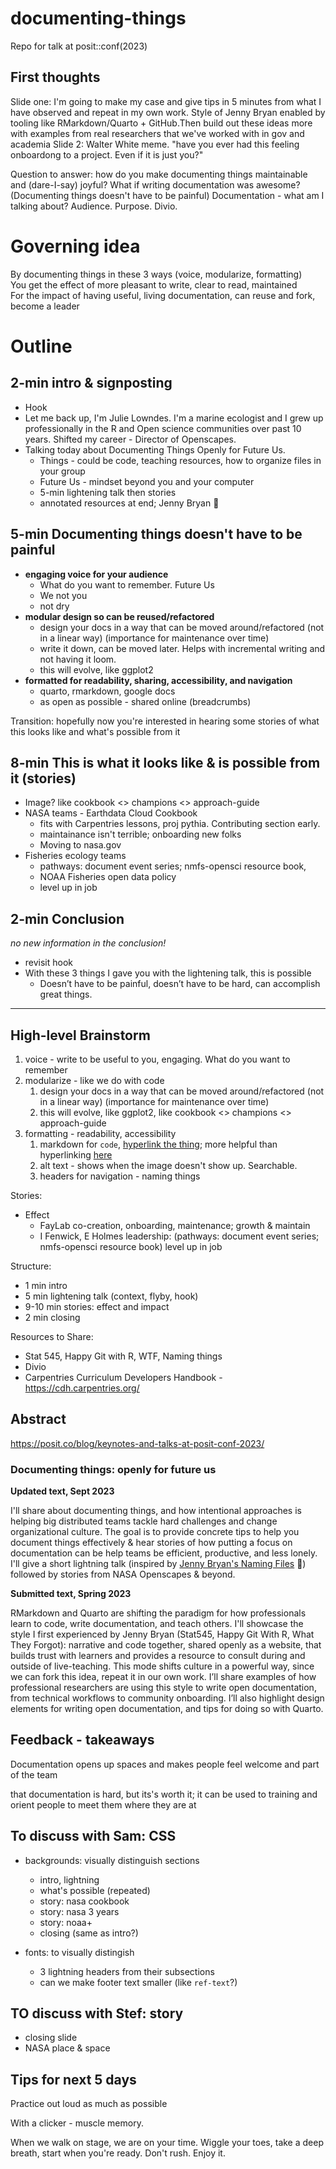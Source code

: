 # documenting-things
Repo for talk at posit::conf(2023)

## First thoughts

Slide one: I'm going to make my case and give tips in 5 minutes from what I have observed and repeat in my own work. Style of Jenny Bryan enabled by tooling like RMarkdown/Quarto + GitHub.Then build out these ideas more with examples from real researchers that we've worked with in gov and academia
Slide 2: Walter White meme. "have you ever had this feeling onboardong to a project. Even if it is just you?"

Question to answer: how do you make documenting things maintainable and (dare-I-say) joyful?
What if writing documentation was awesome? (Documenting things doesn't have to be painful)
Documentation - what am I talking about? Audience. Purpose. Divio. 

# Governing idea

By documenting things in these 3 ways (voice, modularize, formatting)  
You get the effect of more pleasant to write, clear to read, maintained  
For the impact of having useful, living documentation, can reuse and fork, become a leader

# Outline 

## 2-min intro & signposting
- Hook
- Let me back up, I'm Julie Lowndes. I'm a marine ecologist and I grew up professionally in the R and Open science communities over past 10 years. Shifted my career - Director of Openscapes. 
- Talking today about Documenting Things Openly for Future Us.
  - Things - could be code, teaching resources, how to organize files in your group
  - Future Us - mindset beyond you and your computer
  - 5-min lightening talk then stories
  - annotated resources at end; Jenny Bryan 💙

## 5-min Documenting things doesn't have to be painful

- **engaging voice for your audience**
  - What do you want to remember. Future Us
  - We not you
  - not dry
- **modular design so can be reused/refactored**
  - design your docs in a way that can be moved around/refactored (not in a linear way) (importance for maintenance over time)
  - write it down, can be moved later. Helps with incremental writing and not having it loom.
  - this will evolve, like ggplot2
- **formatted for readability, sharing, accessibility, and navigation**
  - quarto, rmarkdown, google docs
  - as open as possible - shared online (breadcrumbs)

Transition: hopefully now you're interested in hearing some stories of what this looks like and what's possible from it

## 8-min This is what it looks like & is possible from it (stories)

- Image? like cookbook <> champions <> approach-guide
- NASA teams - Earthdata Cloud Cookbook
  - fits with Carpentries lessons, proj pythia. Contributing section early. 
  - maintainance isn't terrible; onboarding new folks
  - Moving to nasa.gov
- Fisheries ecology teams
  - pathways: document event series; nmfs-opensci resource book, 
  - NOAA Fisheries open data policy
  - level up in job

## 2-min Conclusion 
*no new information in the conclusion!*

- revisit hook
- With these 3 things I gave you with the lightening talk, this is possible
  - Doesn’t have to be painful, doesn’t have to be hard, can accomplish great things. 


***

## High-level Brainstorm 
1. voice - write to be useful to you, engaging. What do you want to remember
1. modularize - like we do with code
    1. design your docs in a way that can be moved around/refactored (not in a linear way) (importance for maintenance over time)
    2. this will evolve, like ggplot2, like cookbook <> champions <> approach-guide
1. formatting - readability, accessibility
    1. markdown for `code`, [hyperlink the thing](); more helpful than hyperlinking [here]()
    2. alt text - shows when the image doesn't show up. Searchable.
    3. headers for navigation - naming things

Stories: 
- Effect
  - FayLab co-creation, onboarding, maintenance; growth & maintain
  - I Fenwick, E Holmes leadership: (pathways: document event series; nmfs-opensci resource book) level up in job

Structure: 
- 1 min intro
- 5 min lightening talk (context, flyby, hook)
- 9-10 min stories: effect and impact
- 2 min closing

Resources to Share: 

- Stat 545, Happy Git with R, WTF, Naming things
- Divio
- Carpentries Curriculum Developers Handbook - https://cdh.carpentries.org/

## Abstract
https://posit.co/blog/keynotes-and-talks-at-posit-conf-2023/

### Documenting things: openly for future us

**Updated text, Sept 2023**

I'll share about documenting things, and how intentional approaches is helping big distributed teams tackle hard challenges and change organizational culture. The goal is to provide concrete tips to help you document things effectively & hear stories of how putting a focus on documentation can be help teams be efficient, productive, and less lonely. I'll give a short lightning talk (inspired by [Jenny Bryan's Naming Files](https://github.com/jennybc/how-to-name-files#how-to-name-files) 💙) followed by stories from NASA Openscapes & beyond. 

**Submitted text, Spring 2023**

RMarkdown and Quarto are shifting the paradigm for how professionals learn to code, write documentation, and teach others. I'll showcase the style I first experienced by Jenny Bryan (Stat545, Happy Git With R, What They Forgot): narrative and code together, shared openly as a website, that builds trust with learners and provides a resource to consult during and outside of live-teaching. This mode shifts culture in a powerful way, since we can fork this idea, repeat it in our own work. I’ll share examples of how professional researchers are using this style to write open documentation, from technical workflows to community onboarding. I’ll also highlight design elements for writing open documentation, and tips for doing so with Quarto.


## Feedback - takeaways

Documentation opens up spaces and makes people feel welcome and part of the team

that documentation is hard, but its's worth it; it can be used to training and orient people to meet them where they are at

## To discuss with Sam: CSS

- backgrounds: visually distinguish sections
  - intro, lightning
  - what's possible (repeated)
  - story: nasa cookbook 
  - story: nasa 3 years
  - story: noaa+
  - closing (same as intro?)
  
- fonts: to visually distingish
  - 3 lightning headers from their subsections
  - can we make footer text smaller (like `ref-text`?)
  
  
## TO discuss with Stef: story

- closing slide
- NASA place & space

## Tips for next 5 days

Practice out loud as much as possible

With a clicker - muscle memory.

When we walk on stage, we are on your time. Wiggle your toes, take a deep breath, start when you're ready. Don't rush. Enjoy it. 
